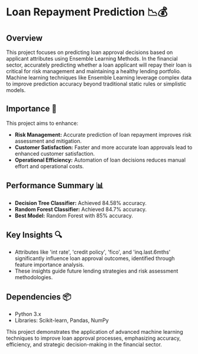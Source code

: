# Loan Repayment Prediction 📉💰

## Overview
This project focuses on predicting loan approval decisions based on applicant attributes using Ensemble Learning Methods. In the financial sector, accurately predicting whether a loan applicant will repay their loan is critical for risk management and maintaining a healthy lending portfolio. Machine learning techniques like Ensemble Learning leverage complex data to improve prediction accuracy beyond traditional static rules or simplistic models.

## Importance 🚀
This project aims to enhance:
- **Risk Management:** Accurate prediction of loan repayment improves risk assessment and mitigation.
- **Customer Satisfaction:** Faster and more accurate loan approvals lead to enhanced customer satisfaction.
- **Operational Efficiency:** Automation of loan decisions reduces manual effort and operational costs.

## Performance Summary 📊
- **Decision Tree Classifier:** Achieved 84.58% accuracy.
- **Random Forest Classifier:** Achieved 84.7% accuracy.
- **Best Model:** Random Forest with 85% accuracy.

## Key Insights 🔍
- Attributes like 'int rate', 'credit policy', 'fico', and 'inq.last.6mths' significantly influence loan approval outcomes, identified through feature importance analysis.
- These insights guide future lending strategies and risk assessment methodologies.



## Dependencies 📦
- Python 3.x
- Libraries: Scikit-learn, Pandas, NumPy

This project demonstrates the application of advanced machine learning techniques to improve loan approval processes, emphasizing accuracy, efficiency, and strategic decision-making in the financial sector.
